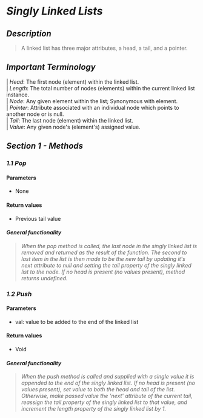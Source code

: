 # ***Singly Linked Lists***

## ***Description***
> A linked list has three major attributes, a head, a tail, and a pointer.

## ***Important Terminology***
  |   *Head*: The first node (element) within the linked list.  
  |   *Length*: The total number of nodes (elements) within the current linked list instance.  
  |   *Node*: Any given element within the list; Synonymous with element.  
  |   *Pointer*: Attribute associated with an individual node which points to another node or is null.  
  |   *Tail*: The last node (element) within the linked list.  
  |   *Value*: Any given node's (element's) assigned value.  

## ***Section 1 - Methods***

### ***1.1 Pop***

#### Parameters
  - None

#### Return values
  - Previous tail value

#### ***General functionality***
> *When the pop method is called, the last node in the singly linked list is removed and returned as the result of the function. The second to last item in the list is then made to be the new tail by updating it's next attribute to null and setting the tail property of the singly linked list to the node. If no head is present (no values present), method returns undefined.*

### ***1.2 Push***

#### Parameters
  - val: value to be added to the end of the linked list

#### Return values
  - Void

#### ***General functionality***
> *When the push method is called and supplied with a single value it is appended to the end of the singly linked list. If no head is present (no values present), set value to both the head and tail of the list. Otherwise, make passed value the 'next' attribute of the current tail, reassign the tail property of the singly linked list to that value, and increment the length property of the singly linked list by 1.*
